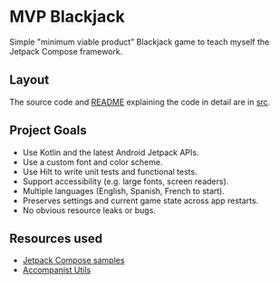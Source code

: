 # MVP Blackjack
Simple "minimum viable product" Blackjack game to teach myself the Jetpack Compose framework.

## Layout
The source code and [README](src/README.md) explaining the code in detail are in [src](src/).

## Project Goals

* Use Kotlin and the latest Android Jetpack APIs.
* Use a custom font and color scheme.
* Use Hilt to write unit tests and functional tests.
* Support accessibility (e.g. large fonts, screen readers).
* Multiple languages (English, Spanish, French to start).
* Preserves settings and current game state across app restarts.
* No obvious resource leaks or bugs.

## Resources used

* [Jetpack Compose samples](https://github.com/android/compose-samples)
* [Accompanist Utils](https://google.github.io/accompanist/)
